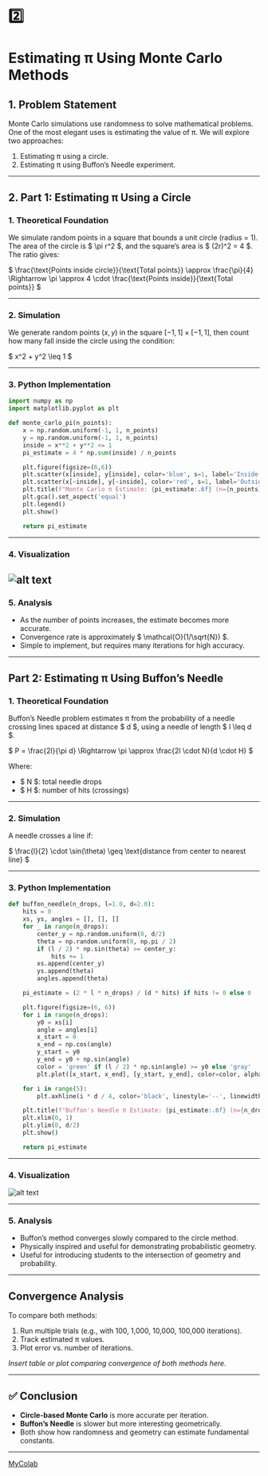# 2️⃣


# Estimating π Using Monte Carlo Methods

## 1. Problem Statement

Monte Carlo simulations use randomness to solve mathematical problems. One of the most elegant uses is estimating the value of π. We will explore two approaches:

1. Estimating π using a circle.
2. Estimating π using Buffon’s Needle experiment.

---

## 2. Part 1: Estimating π Using a Circle

### 1. Theoretical Foundation

We simulate random points in a square that bounds a unit circle (radius = 1). The area of the circle is $ \pi r^2 $, and the square’s area is $ (2r)^2 = 4 $. The ratio gives:

$
\frac{\text{Points inside circle}}{\text{Total points}} \approx \frac{\pi}{4} \Rightarrow \pi \approx 4 \cdot \frac{\text{Points inside}}{\text{Total points}}
$

---

### 2. Simulation

We generate random points $(x, y)$ in the square $[-1, 1] \times [-1, 1]$, then count how many fall inside the circle using the condition:

$
x^2 + y^2 \leq 1
$

---

### 3. Python Implementation

```python
import numpy as np
import matplotlib.pyplot as plt

def monte_carlo_pi(n_points):
    x = np.random.uniform(-1, 1, n_points)
    y = np.random.uniform(-1, 1, n_points)
    inside = x**2 + y**2 <= 1
    pi_estimate = 4 * np.sum(inside) / n_points

    plt.figure(figsize=(6,6))
    plt.scatter(x[inside], y[inside], color='blue', s=1, label='Inside Circle')
    plt.scatter(x[~inside], y[~inside], color='red', s=1, label='Outside Circle')
    plt.title(f"Monte Carlo π Estimate: {pi_estimate:.6f} (n={n_points})")
    plt.gca().set_aspect('equal')
    plt.legend()
    plt.show()

    return pi_estimate
```

---

### 4. Visualization

![alt text](image-3.png)
---

### 5. Analysis

- As the number of points increases, the estimate becomes more accurate.
- Convergence rate is approximately $ \mathcal{O}(1/\sqrt{N}) $.
- Simple to implement, but requires many iterations for high accuracy.

---

## Part 2: Estimating π Using Buffon’s Needle

### 1. Theoretical Foundation

Buffon’s Needle problem estimates π from the probability of a needle crossing lines spaced at distance $ d $, using a needle of length $ l \leq d $.

$
P = \frac{2l}{\pi d} \Rightarrow \pi \approx \frac{2l \cdot N}{d \cdot H}
$

Where:
- $ N $: total needle drops
- $ H $: number of hits (crossings)

---

### 2. Simulation

A needle crosses a line if:

$
\frac{l}{2} \cdot \sin(\theta) \geq \text{distance from center to nearest line}
$

---

### 3. Python Implementation

```python
def buffon_needle(n_drops, l=1.0, d=2.0):
    hits = 0
    xs, ys, angles = [], [], []
    for _ in range(n_drops):
        center_y = np.random.uniform(0, d/2)
        theta = np.random.uniform(0, np.pi / 2)
        if (l / 2) * np.sin(theta) >= center_y:
            hits += 1
        xs.append(center_y)
        ys.append(theta)
        angles.append(theta)

    pi_estimate = (2 * l * n_drops) / (d * hits) if hits != 0 else 0

    plt.figure(figsize=(6, 6))
    for i in range(n_drops):
        y0 = xs[i]
        angle = angles[i]
        x_start = 0
        x_end = np.cos(angle)
        y_start = y0
        y_end = y0 + np.sin(angle)
        color = 'green' if (l / 2) * np.sin(angle) >= y0 else 'gray'
        plt.plot([x_start, x_end], [y_start, y_end], color=color, alpha=0.6)

    for i in range(5):
        plt.axhline(i * d / 4, color='black', linestyle='--', linewidth=0.5)

    plt.title(f"Buffon's Needle π Estimate: {pi_estimate:.6f} (n={n_drops})")
    plt.xlim(0, 1)
    plt.ylim(0, d/2)
    plt.show()

    return pi_estimate
```

---

### 4. Visualization

![alt text](image-4.png)

---

### 5. Analysis

- Buffon’s method converges slowly compared to the circle method.
- Physically inspired and useful for demonstrating probabilistic geometry.
- Useful for introducing students to the intersection of geometry and probability.

---

## Convergence Analysis

To compare both methods:

1. Run multiple trials (e.g., with 100, 1,000, 10,000, 100,000 iterations).
2. Track estimated π values.
3. Plot error vs. number of iterations.

*Insert table or plot comparing convergence of both methods here.*

---

## ✅ Conclusion

- **Circle-based Monte Carlo** is more accurate per iteration.
- **Buffon’s Needle** is slower but more interesting geometrically.
- Both show how randomness and geometry can estimate fundamental constants.

---

[MyColab](https://colab.research.google.com/drive/1CFJ_4NRtj9A94cJfHfjWg8sAwGcoUq_c)